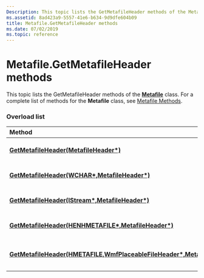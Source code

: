 ```yaml
---
Description: This topic lists the GetMetafileHeader methods of the Metafile class. For a complete list of methods for the Metafile class, see Metafile Methods.
ms.assetid: 8ad423a9-5557-41e6-b634-9d9dfe604b09
title: Metafile.GetMetafileHeader methods
ms.date: 07/02/2019
ms.topic: reference
---
```


# Metafile.GetMetafileHeader methods

This topic lists the GetMetafileHeader methods of the [**Metafile**](/windows/win32/api/gdiplusheaders/nl-gdiplusheaders-metafile) class. For a complete list of methods for the **Metafile** class, see [Metafile Methods](-gdiplus-class-metafile-methods.md).

### Overload list



| Method                                                                                                                                                          | Description                                                                                                                                                                           |
|:----------------------------------------------------------------------------------------------------------------------------------------------------------------|:--------------------------------------------------------------------------------------------------------------------------------------------------------------------------------------|
| [**GetMetafileHeader(MetafileHeader\*)**](/windows/win32/api/gdiplusheaders/nf-gdiplusheaders-metafile-getmetafileheader(outmetafileheader))                                                                | The [**Metafile::GetMetafileHeader**](/windows/win32/api/gdiplusheaders/nf-gdiplusheaders-metafile-getmetafileheader(outmetafileheader)) method gets the header.<br/>                                                       |
| [**GetMetafileHeader(WCHAR\*,MetafileHeader\*)**](/windows/win32/api/gdiplusheaders/nf-gdiplusheaders-metafile-getmetafileheader(inconstwchar_outmetafileheader))                                               | The [**Metafile::GetMetafileHeader**](/windows/win32/api/gdiplusheaders/nf-gdiplusheaders-metafile-getmetafileheader(inconstwchar_outmetafileheader)) method gets the header.<br/>                                              |
| [**GetMetafileHeader(IStream\*,MetafileHeader\*)**](/windows/win32/api/gdiplusheaders/nf-gdiplusheaders-metafile-getmetafileheader(inistream_outmetafileheader))                                               | The [**Metafile::GetMetafileHeader**](/windows/win32/api/gdiplusheaders/nf-gdiplusheaders-metafile-getmetafileheader(inistream_outmetafileheader)) method gets the header.<br/>                                                |
| [**GetMetafileHeader(HENHMETAFILE\*,MetafileHeader\*)**](/windows/win32/api/gdiplusheaders/nf-gdiplusheaders-metafile-getmetafileheader(inhenhmetafile_outmetafileheader))                                            | The [**Metafile::GetMetafileHeader**](/windows/win32/api/gdiplusheaders/nf-gdiplusheaders-metafile-getmetafileheader(inhenhmetafile_outmetafileheader)) method gets the header.<br/>                                                  |
| [**GetMetafileHeader(HMETAFILE,WmfPlaceableFileHeader\*,MetafileHeader\*)**](/previous-versions//ms535278(v=vs.85)) | The [**Metafile::GetMetafileHeader**](/previous-versions//ms535278(v=vs.85)) method gets the metafile header of this metafile.<br/> |



 

 